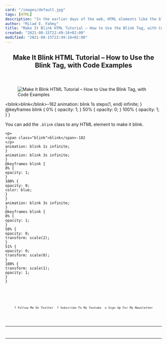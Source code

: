 ```yaml
---
card: "/images/default.jpg"
tags: [HTML]
description: "In the earlier days of the web, HTML elements like the blink "
author: "Milad E. Fahmy"
title: "Make It Blink HTML Tutorial – How to Use the Blink Tag, with Code Examples"
created: "2021-08-15T22:49:16+02:00"
modified: "2021-08-15T22:49:16+02:00"
---
```

<div class="site-wrapper">
<main id="site-main" class="site-main outer">
<div class="inner">
<article class="post-full post tag-html tag-css tag-animations ">
<header class="post-full-header">
<h1 class="post-full-title">Make It Blink HTML Tutorial – How to Use the Blink Tag, with Code Examples</h1>
</header>
<figure class="post-full-image">
<picture>
<source media="(max-width: 700px)" sizes="1px" srcset="data:image/gif;base64,R0lGODlhAQABAIAAAAAAAP///yH5BAEAAAAALAAAAAABAAEAAAIBRAA7 1w">
<source media="(min-width: 701px)" sizes="(max-width: 800px) 400px,
(max-width: 1170px) 700px,
1400px" srcset="/news/content/images/size/w300/2020/07/blink-1.jpg 300w,
/news/content/images/size/w600/2020/07/blink-1.jpg 600w,
/news/content/images/size/w1000/2020/07/blink-1.jpg 1000w,
/news/content/images/size/w2000/2020/07/blink-1.jpg 2000w">
<img onerror="this.style.display='none'" src="/news/content/images/size/w2000/2020/07/blink-1.jpg" alt="Make It Blink HTML Tutorial – How to Use the Blink Tag, with Code Examples">
</picture>
</figure>
<section class="post-full-content">
<div class="post-content">
&lt;blink&gt;blink&lt;/blink&gt;-182
animation: blink 1s steps(1, end) infinite;
}
@keyframes blink {
0% {
opacity: 1;
}
50% {
opacity: 0;
}
100% {
opacity: 1;
}
}
</code></pre><p>You can add the <code>.blink</code> class to any HTML element to make it blink.</p><pre><code>&lt;p&gt;
&lt;span class="blink"&gt;blink&lt;/span&gt;-182
&lt;/p&gt;
animation: blink 1s infinite;
}
animation: blink 3s infinite;
}
@keyframes blink {
0% {
opacity: 1;
}
100% {
opacity: 0;
color: blue;
}
}
animation: blink 3s infinite;
}
@keyframes blink {
0% {
opacity: 1;
}
50% {
opacity: 0;
transform: scale(2);
}
51% {
opacity: 0;
transform: scale(0);
}
100% {
transform: scale(1);
opacity: 1;
}
}
<p style="margin: 0;">
<a href="https://twitter.com/colbyfayock" style="display: block;">
</a>
</p>
<ul style="display:flex;justify-content:center;list-style:none;padding:0;margin: .5em 0 0;font-size: .8em;">
<li style="margin: 0 .6em;padding: 0;">
<a href="https://twitter.com/colbyfayock" style="text-decoration: none;">? Follow Me On Twitter</a>
</li>
<li style="margin: 0 .6em;padding: 0;">
<a href="https://youtube.com/colbyfayock" style="text-decoration: none;">?️ Subscribe To My Youtube</a>
</li>
<li style="margin: 0 .6em;padding: 0;">
<a href="https://www.colbyfayock.com/newsletter/" style="text-decoration: none;">✉️ Sign Up For My Newsletter</a>
</li>
</ul>
</div>
<hr>
<hr>
</section>
</article>
</div>
</main>
</div>
<!-- Google Tag Manager (noscript) -->
<!-- End Google Tag Manager (noscript) -->
